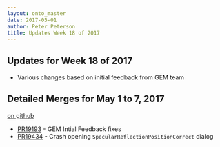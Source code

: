 ```yaml
---
layout: onto_master
date: 2017-05-01
author: Peter Peterson
title: Updates Week 18 of 2017
---
```

Updates for Week 18 of 2017
---------------------------

* Various changes based on initial feedback from GEM team

Detailed Merges for May 1 to 7, 2017
------------------------------------
[on github](https://github.com/mantidproject/mantid/pulls?q=is%3Apr+merged%3A2017-05-02..2017-05-07)

* [PR19193](https://github.com/mantidproject/mantid/pull/19193) - GEM Intial Feedback fixes
* [PR19434](https://github.com/mantidproject/mantid/pull/19434) - Crash opening `SpecularReflectionPositionCorrect` dialog
